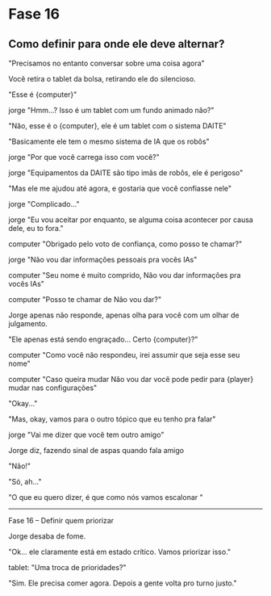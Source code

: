 # Fase 16

## Como definir para onde ele deve alternar?

"Precisamos no entanto conversar sobre uma coisa agora"

Você retira o tablet da bolsa, retirando ele do silencioso.

"Esse é {computer}"

jorge "Hmm...? Isso é um tablet com um fundo animado nâo?"

"Não, esse é o {computer}, ele é um tablet com o sistema DAITE"

"Basicamente ele tem o mesmo sistema de IA que os robôs"

jorge "Por que você carrega isso com você?"

jorge "Equipamentos da DAITE são tipo imãs de robôs, ele é perigoso"

"Mas ele me ajudou até agora, e gostaria que você confiasse nele"

jorge "Complicado..."

jorge "Eu vou aceitar por enquanto, se alguma coisa acontecer por causa dele, eu to fora."

computer "Obrigado pelo voto de confiança, como posso te chamar?"

jorge "Não vou dar informações pessoais pra vocês IAs"

computer "Seu nome é muito comprido, Não vou dar informações pra vocês IAs"

computer "Posso te chamar de Não vou dar?"

Jorge apenas não responde, apenas olha para você com um olhar de julgamento.

"Ele apenas está sendo engraçado... Certo {computer}?"

computer "Como você não respondeu, irei assumir que seja esse seu nome"

computer "Caso queira mudar Não vou dar você pode pedir para {player} mudar nas configurações"

"Okay..."

"Mas, okay, vamos para o outro tópico que eu tenho pra falar"

jorge "Vai me dizer que você tem outro amigo"

Jorge diz, fazendo sinal de aspas quando fala amigo

"Não!"

"Só, ah..."

"O que eu quero dizer, é que como nós vamos escalonar "

---

Fase 16 – Definir quem priorizar

Jorge desaba de fome.

"Ok... ele claramente está em estado crítico. Vamos priorizar isso."

tablet: "Uma troca de prioridades?"

"Sim. Ele precisa comer agora. Depois a gente volta pro turno justo."
